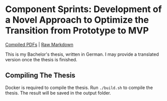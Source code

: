 # Component Sprints: Development of a Novel Approach to Optimize the Transition from Prototype to MVP

[Compiled PDFs](https://github.com/leolabs/bachelor/releases/latest) | [Raw Markdown](https://github.com/leolabs/bachelor/blob/master/src/content.textbundle/text.md)

This is my Bachelor's thesis, written in German. I may provide a translated version once the thesis is finished.

## Compiling The Thesis

Docker is required to compile the thesis. Run `./build.sh` to compile the thesis.
The result will be saved in the output folder.
